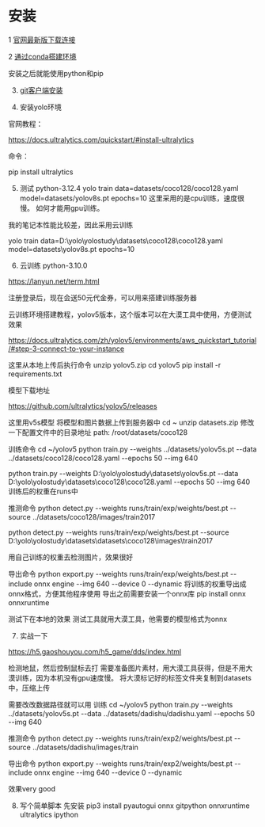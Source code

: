 # 安装

1 [官网最新版下载连接](https://www.python.org/ftp/python/3.13.0/python-3.13.0-amd64.exe)


2 [通过conda搭建环境](https://repo.anaconda.com/miniconda/Miniconda3-latest-Windows-x86_64.exe)


安装之后就能使用python和pip

3. [git客户端安装](https://github.com/git-for-windows/git/releases/download/v2.47.0.windows.1/Git-2.47.0-64-bit.exe)



4. 安装yolo环境

官网教程：

<https://docs.ultralytics.com/quickstart/#install-ultralytics>

命令：

pip install ultralytics

5. 测试  python-3.12.4
yolo train data=datasets/coco128/coco128.yaml model=datasets/yolov8s.pt epochs=10 
这里采用的是cpu训练，速度很慢。
如何才能用gpu训练。

我的笔记本性能比较差，因此采用云训练


yolo train data=D:\yolo\yolostudy\datasets\coco128\coco128.yaml model=datasets\yolov8s.pt epochs=10 

6. 云训练 python-3.10.0

<https://lanyun.net/term.html>

注册登录后，现在会送50元代金券，可以用来搭建训练服务器

云训练环境搭建教程，yolov5版本，这个版本可以在大漠工具中使用，方便测试效果

<https://docs.ultralytics.com/zh/yolov5/environments/aws_quickstart_tutorial/#step-3-connect-to-your-instance>

这里从本地上传后执行命令
unzip yolov5.zip
cd yolov5
pip install -r requirements.txt


模型下载地址

<https://github.com/ultralytics/yolov5/releases>

这里用v5s模型
将模型和图片数据上传到服务器中
cd ~
unzip datasets.zip
修改一下配置文件中的目录地址
path: /root/datasets/coco128




训练命令
cd ~/yolov5
python train.py --weights  ../datasets/yolov5s.pt --data ../datasets/coco128/coco128.yaml --epochs 50 --img 640

python train.py --weights  D:\yolo\yolostudy\datasets\yolov5s.pt --data D:\yolo\yolostudy\datasets\coco128\coco128.yaml --epochs 50 --img 640
训练后的权重在runs中

推测命令
python detect.py --weights runs/train/exp/weights/best.pt --source  ../datasets/coco128/images/train2017

python detect.py --weights runs/train/exp/weights/best.pt --source  D:\yolo\yolostudy\datasets\datasets\coco128\images\train2017

用自己训练的权重去检测图片，效果很好

导出命令
python export.py --weights runs/train/exp/weights/best.pt --include onnx engine --img 640 --device 0 --dynamic
将训练的权重导出成onnx格式，方便其他程序使用
导出之前需要安装一个onnx库
pip install onnx onnxruntime

测试下在本地的效果
测试工具就用大漠工具，他需要的模型格式为onnx



7. 实战一下

https://h5.gaoshouyou.com/h5_game/dds/index.html

检测地鼠，然后控制鼠标去打
需要准备图片素材，用大漠工具获得，但是不用大漠训练，因为本机没有gpu速度慢。
将大漠标记好的标签文件夹复制到datasets中，压缩上传

需要改改数据路径就可以用
训练
cd ~/yolov5
python train.py --weights  ../datasets/yolov5s.pt --data ../datasets/dadishu/dadishu.yaml --epochs 50 --img 640

推测命令
python detect.py --weights runs/train/exp2/weights/best.pt --source  ../datasets/dadishu/images/train

导出命令
python export.py --weights runs/train/exp2/weights/best.pt --include onnx engine --img 640 --device 0  --dynamic

效果very good

8. 写个简单脚本
先安装 
pip3 install pyautogui  onnx  gitpython onnxruntime ultralytics ipython


